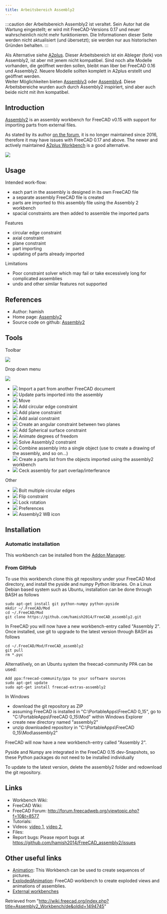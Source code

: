 ```yaml
---
title: Arbeitsbereich Assembly2
---
```


:::caution
der Arbeitsbereich Assembly2 ist veraltet. Sein Autor hat die Wartung eingestellt; er wird mit FreeCAD-Versions 0.17 und neuer wahrscheinlich nicht mehr funktionieren. Die Informationen dieser Seite werden nicht aktualisiert (und übersetzt); sie werden nur aus historischen Gründen behalten.
:::

Als Alternative siehe [A2plus](/A2plus_Workbench/de "A2plus Workbench/de"). Dieser Arbeitsbereich ist ein Ableger (fork) von Assembly2, ist aber mit jenem nicht kompatibel. Sind noch alte Modelle vorhanden, die geöffnet werden sollen, bleibt man liber bei FreeCAD 0.16 und Assembly2. Neuere Modelle sollten komplett in A2plus erstellt und geöffnet werden.  
Weiter Möglichkeiten bieten [Assembly3](/Assembly3_Workbench/de "Assembly3 Workbench/de") oder [Assembly4](/Assembly4_Workbench/de "Assembly4 Workbench/de"). Diese Arbeitsbereiche wurden auch durch Assembly2 inspiriert, sind aber auch beide nicht mit ihm kompatibel.

## Introduction

[Assembly2](/Assembly2_Workbench "Assembly2 Workbench") is an assembly workbench for FreeCAD v0.15 with support for importing parts from external files.

As stated by its author [on the forum](https://forum.freecadweb.org/viewtopic.php?f=17&t=16591), it is no longer maintained since 2016, therefore it may have issues with FreeCAD 0.17 and above. The newer and actively maintained [A2plus Workbench](/A2plus_Workbench "A2plus Workbench") is a good alternative.

![](/images/Assembly2_example.jpg)

## Usage

Intended work-flow:

- each part in the assembly is designed in its own FreeCAD file
- a separate assembly FreeCAD file is created
- parts are imported to this assembly file using the Assembly 2 workbench
- spacial constraints are then added to assemble the imported parts

Features

- circular edge constraint
- axial constraint
- plane constraint
- part importing
- updating of parts already imported

Limitations

- Poor constraint solver which may fail or take excessively long for complicated assemblies
- undo and other similar features not supported

## References

- Author: hamish
- Home page: [Assembly2](https://github.com/hamish2014/FreeCAD_assembly2)
- Source code on github: [Assembly2](https://github.com/hamish2014/FreeCAD_assembly2)

## Tools

Toolbar

![](/images/Assembly2-menu-orizz.png)

Drop down menu

![](/images/Assembly2-menu-vert.png)

- ![](/images/Assembly2_ImportPart.png) Import a part from another FreeCAD document
- ![](/images/Assembly2_UpdatePart.png) Update parts imported into the assembly
- ![](/images/Assembly2_Move.png) Move
- ![](/images/Assembly2_CircularEdgeConstraint.png) Add circular edge constraint
- ![](/images/Assembly2_PlaneConstraint.png) Add plane constraint
- ![](/images/Assembly2_AxialConstraint.png) Add axial constraint
- ![](/images/Assembly2_AngularConstraint.png) Create an angular constraint between two planes
- ![](/images/Assembly2_SphericalSurfaceConstraint.png) Add Spherical surface constraint
- ![](/images/Assembly2_DOFAnimation.png) Animate degrees of freedom
- ![](/images/Assembly2_Assembly2Constraint.png) Solve Assembly2 constraint
- ![](/images/Assembly2_Mux.png) Combine assembly into a single object (use to create a drawing of the assembly, and so on...)
- ![](/images/Assembly2_ListParts.png) Create a parts list from the objects imported using the assembly2 workbench
- ![](/images/Assembly2_Ceck.png) Ceck assembly for part overlap/interferance

Other

- ![](/images/Assembly2_BoltMultipleCircularEdges.png) Bolt multiple circular edges
- ![](/images/Assembly2_FlipConstraint.png) Flip constraint
- ![](/images/Assembly2_LockRotation.png) Lock rotation
- ![](/images/Assembly2_Preferences.png) Preferences
- ![](/images/Assembly2_Assembly2.png) Assembly2 WB icon

## Installation

### Automatic installation

This workbench can be installed from the [Addon Manager](/Std_AddonMgr "Std AddonMgr").

### From GitHub

To use this workbench clone this git repository under your FreeCAD Mod directory, and install the pyside and numpy Python libraries. On a Linux Debian based system such as Ubuntu, installation can be done through BASH as follows

```
sudo apt-get install git python-numpy python-pyside
mkdir ~/.FreeCAD/Mod
cd ~/.FreeCAD/Mod
git clone https://github.com/hamish2014/FreeCAD_assembly2.git

```

In FreeCAD you will now have a new workbench-entry called "Assembly 2". Once installed, use git to upgrade to the latest version through BASH as follows

```
cd ~/.FreeCAD/Mod/FreeCAD_assembly2
git pull
rm *.pyc

```

Alternatilvely, on an Ubuntu system the freecad-community PPA can be used:

```
Add ppa:freecad-community/ppa to your software sources
sudo apt-get update
sudo apt-get install freecad-extras-assembly2

```

In Windows

- download the git repository as ZIP
- assuming FreeCAD is installed in "C:\PortableApps\FreeCAD 0_15", go to "C:\PortableApps\FreeCAD 0_15\Mod" within Windows Explorer
- create new directory named "assembly2"
- unzip downloaded repository in "C:\PortableApps\FreeCAD 0_15\Mod\assembly2"

FreeCAD will now have a new workbench-entry called "Assembly 2".

Pyside and Numpy are integrated in the FreeCAD 0.15 dev-Snapshots, so these Python packages do not need to be installed individually

To update to the latest version, delete the assembly2 folder and redownload the git repository.

## Links

- Workbench Wiki:
- FreeCAD Wiki:
- FreeCAD Forum: <http://forum.freecadweb.org/viewtopic.php?f=10&t=8577>
- Tutorials:
- Videos: [video 1](https://www.youtube.com/watch?v=dhaYJKDk4GI), [video 2](http://youtu.be/ufhyUxQkeC0),
- Files:
- Report bugs: Please report bugs at <https://github.com/hamish2014/FreeCAD_assembly2/issues>

## Other useful links

- [Animation](http://www.freecadweb.org/wiki/index.php?title=Sandbox:Animation): This Workbench can be used to create sequences of pictures.
- [ExplodedAnimation](http://www.freecadweb.org/wiki/index.php?title=Sandbox:ExplodedAnimation): FreeCAD workbench to create exploded views and animations of assemblies.
- [External workbenches](/External_workbenches "External workbenches")

Retrieved from "<http://wiki.freecad.org/index.php?title=Assembly2_Workbench/de&oldid=1494745>"

